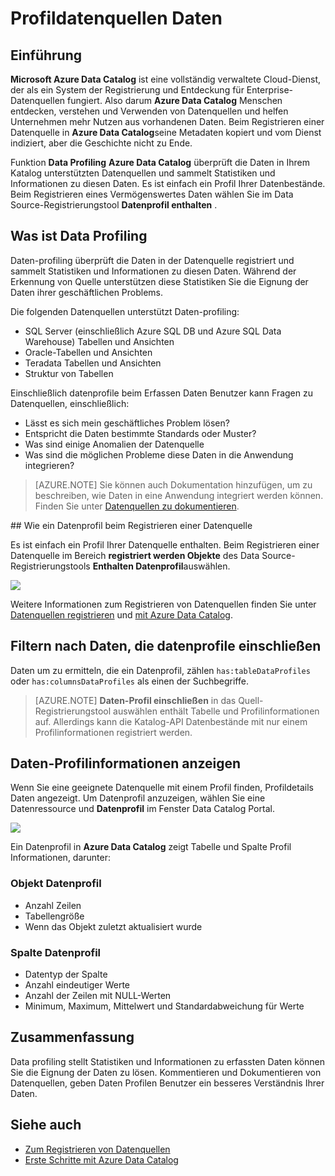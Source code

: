 <properties
    pageTitle="Wie Daten Profildatenquellen"
    description="Gewusst wie-Artikel hervorheben wie auf Tabelle und Spalte datenprofile beim Registrieren von Datenquellen in Azure Data Catalog und wie Sie datenprofile um Datenquellen zu verstehen."
    services="data-catalog"
    documentationCenter=""
    authors="spelluru"
    manager="NA"
    editor=""
    tags=""/>
<tags
    ms.service="data-catalog"
    ms.devlang="NA"
    ms.topic="article"
    ms.tgt_pltfrm="NA"
    ms.workload="data-catalog"
    ms.date="09/13/2016"
    ms.author="spelluru"/>

# <a name="data-profile-data-sources"></a>Profildatenquellen Daten

## <a name="introduction"></a>Einführung

**Microsoft Azure Data Catalog** ist eine vollständig verwaltete Cloud-Dienst, der als ein System der Registrierung und Entdeckung für Enterprise-Datenquellen fungiert. Also darum **Azure Data Catalog** Menschen entdecken, verstehen und Verwenden von Datenquellen und helfen Unternehmen mehr Nutzen aus vorhandenen Daten. Beim Registrieren einer Datenquelle in **Azure Data Catalog**seine Metadaten kopiert und vom Dienst indiziert, aber die Geschichte nicht zu Ende.

Funktion **Data Profiling** **Azure Data Catalog** überprüft die Daten in Ihrem Katalog unterstützten Datenquellen und sammelt Statistiken und Informationen zu diesen Daten. Es ist einfach ein Profil Ihrer Datenbestände. Beim Registrieren eines Vermögenswertes Daten wählen Sie im Data Source-Registrierungstool **Datenprofil enthalten** .

## <a name="what-is-data-profiling"></a>Was ist Data Profiling

Daten-profiling überprüft die Daten in der Datenquelle registriert und sammelt Statistiken und Informationen zu diesen Daten. Während der Erkennung von Quelle unterstützen diese Statistiken Sie die Eignung der Daten ihrer geschäftlichen Problems.

<!-- In [How to discover data sources](data-catalog-how-to-discover.md), you learn about **Azure Data Catalog's** extensive search capabilities including searching for data assets that have a profile. See [How to include a data profile when registering a data source](#howto). -->

Die folgenden Datenquellen unterstützt Daten-profiling:

- SQL Server (einschließlich Azure SQL DB und Azure SQL Data Warehouse) Tabellen und Ansichten
- Oracle-Tabellen und Ansichten
- Teradata Tabellen und Ansichten
- Struktur von Tabellen

Einschließlich datenprofile beim Erfassen Daten Benutzer kann Fragen zu Datenquellen, einschließlich:

-   Lässt es sich mein geschäftliches Problem lösen?
-   Entspricht die Daten bestimmte Standards oder Muster?
-   Was sind einige Anomalien der Datenquelle
-   Was sind die möglichen Probleme diese Daten in die Anwendung integrieren?

> [AZURE.NOTE] Sie können auch Dokumentation hinzufügen, um zu beschreiben, wie Daten in eine Anwendung integriert werden können. Finden Sie unter [Datenquellen zu dokumentieren](data-catalog-how-to-documentation.md).


<a name="howto"/>
## <a name="how-to-include-a-data-profile-when-registering-a-data-source"></a>Wie ein Datenprofil beim Registrieren einer Datenquelle

Es ist einfach ein Profil Ihrer Datenquelle enthalten. Beim Registrieren einer Datenquelle im Bereich **registriert werden Objekte** des Data Source-Registrierungstools **Enthalten Datenprofil**auswählen.

![](media\data-catalog-data-profile\data-catalog-register-profile.png)

Weitere Informationen zum Registrieren von Datenquellen finden Sie unter [Datenquellen registrieren](data-catalog-how-to-register.md) und [mit Azure Data Catalog](data-catalog-get-started.md).


## <a name="filtering-on-data-assets-that-include-data-profiles"></a>Filtern nach Daten, die datenprofile einschließen
Daten um zu ermitteln, die ein Datenprofil, zählen `has:tableDataProfiles` oder `has:columnsDataProfiles` als einen der Suchbegriffe.

> [AZURE.NOTE] **Daten-Profil einschließen** in das Quell-Registrierungstool auswählen enthält Tabelle und Profilinformationen auf. Allerdings kann die Katalog-API Datenbestände mit nur einem Profilinformationen registriert werden.

## <a name="viewing-data-profile-information"></a>Daten-Profilinformationen anzeigen

Wenn Sie eine geeignete Datenquelle mit einem Profil finden, Profildetails Daten angezeigt. Um Datenprofil anzuzeigen, wählen Sie eine Datenressource und **Datenprofil** im Fenster Data Catalog Portal.

![](media\data-catalog-data-profile\data-catalog-view.png)

Ein Datenprofil in **Azure Data Catalog** zeigt Tabelle und Spalte Profil Informationen, darunter:

### <a name="object-data-profile"></a>Objekt Datenprofil

-   Anzahl Zeilen
-   Tabellengröße
-   Wenn das Objekt zuletzt aktualisiert wurde

### <a name="column-data-profile"></a>Spalte Datenprofil

- Datentyp der Spalte
- Anzahl eindeutiger Werte
- Anzahl der Zeilen mit NULL-Werten
- Minimum, Maximum, Mittelwert und Standardabweichung für Werte

## <a name="summary"></a>Zusammenfassung
Data profiling stellt Statistiken und Informationen zu erfassten Daten können Sie die Eignung der Daten zu lösen. Kommentieren und Dokumentieren von Datenquellen, geben Daten Profilen Benutzer ein besseres Verständnis Ihrer Daten.


## <a name="see-also"></a>Siehe auch
-   [Zum Registrieren von Datenquellen](data-catalog-how-to-register.md)
-   [Erste Schritte mit Azure Data Catalog](data-catalog-get-started.md)
